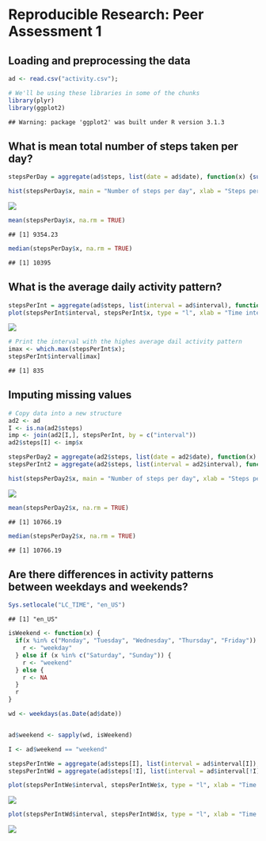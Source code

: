 # Reproducible Research: Peer Assessment 1


## Loading and preprocessing the data

```r
ad <- read.csv("activity.csv");

# We'll be using these libraries in some of the chunks
library(plyr)
library(ggplot2)
```

```
## Warning: package 'ggplot2' was built under R version 3.1.3
```


## What is mean total number of steps taken per day?

```r
stepsPerDay = aggregate(ad$steps, list(date = ad$date), function(x) {sum(x, na.rm = TRUE)})

hist(stepsPerDay$x, main = "Number of steps per day", xlab = "Steps per day", ylab = "Frequency", breaks = 8)
```

![](PA1_template_files/figure-html/histandmean-1.png) 

```r
mean(stepsPerDay$x, na.rm = TRUE)
```

```
## [1] 9354.23
```

```r
median(stepsPerDay$x, na.rm = TRUE)
```

```
## [1] 10395
```

## What is the average daily activity pattern?

```r
stepsPerInt = aggregate(ad$steps, list(interval = ad$interval), function(x) {mean(x, na.rm = TRUE)})
plot(stepsPerInt$interval, stepsPerInt$x, type = "l", xlab = "Time interval of day in hhmm", ylab = "Average steps in interval", main = "Average number of steps by time of day (5 min intervals)" )
```

![](PA1_template_files/figure-html/dailypattern-1.png) 

```r
# Print the interval with the highes average dail activity pattern
imax <- which.max(stepsPerInt$x); 
stepsPerInt$interval[imax]
```

```
## [1] 835
```

## Imputing missing values

```r
# Copy data into a new structure
ad2 <- ad
I <- is.na(ad2$steps)
imp <- join(ad2[I,], stepsPerInt, by = c("interval"))
ad2$steps[I] <- imp$x

stepsPerDay2 = aggregate(ad2$steps, list(date = ad2$date), function(x) {sum(x, na.rm = TRUE)})
stepsPerInt2 = aggregate(ad2$steps, list(interval = ad2$interval), function(x) {mean(x, na.rm = TRUE)})

hist(stepsPerDay2$x, main = "Number of steps per day", xlab = "Steps per day", ylab = "Frequency", breaks = 8)
```

![](PA1_template_files/figure-html/impute-1.png) 

```r
mean(stepsPerDay2$x, na.rm = TRUE)
```

```
## [1] 10766.19
```

```r
median(stepsPerDay2$x, na.rm = TRUE)
```

```
## [1] 10766.19
```

## Are there differences in activity patterns between weekdays and weekends?

```r
Sys.setlocale("LC_TIME", "en_US")
```

```
## [1] "en_US"
```

```r
isWeekend <- function(x) {
  if(x %in% c("Monday", "Tuesday", "Wednesday", "Thursday", "Friday")) {
    r <- "weekday"
  } else if (x %in% c("Saturday", "Sunday")) {
    r <- "weekend"
  } else {
    r <- NA
  }
  r
}

wd <- weekdays(as.Date(ad$date))


ad$weekend <- sapply(wd, isWeekend)

I <- ad$weekend == "weekend"

stepsPerIntWe = aggregate(ad$steps[I], list(interval = ad$interval[I]), function(x) {mean(x, na.rm = TRUE)})
stepsPerIntWd = aggregate(ad$steps[!I], list(interval = ad$interval[!I]), function(x) {mean(x, na.rm = TRUE)})

plot(stepsPerIntWe$interval, stepsPerIntWe$x, type = "l", xlab = "Time interval of day in hhmm, ", ylab = "Average steps in interval", main = "Average number of steps by time of day (5 min intervals) -- Weekends" )
```

![](PA1_template_files/figure-html/differences-1.png) 

```r
plot(stepsPerIntWd$interval, stepsPerIntWd$x, type = "l", xlab = "Time interval of day in hhmm, ", ylab = "Average steps in interval", main = "Average number of steps by time of day (5 min intervals) -- Weekdays" )
```

![](PA1_template_files/figure-html/differences-2.png) 

